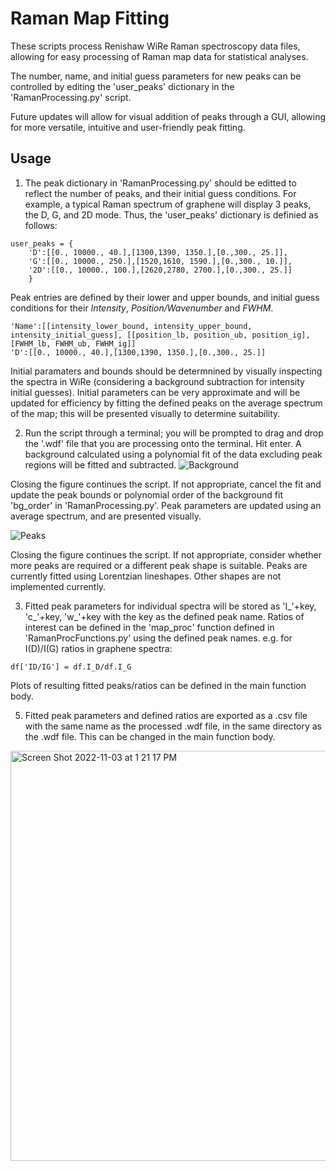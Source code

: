# Raman Map Fitting

These scripts process Renishaw WiRe Raman spectroscopy data files, allowing for easy processing of Raman map data for statistical analyses.

The number, name, and initial guess parameters for new peaks can be controlled by editing the 'user_peaks' dictionary in the 'RamanProcessing.py' script.

Future updates will allow for visual addition of peaks through a GUI, allowing for more versatile, intuitive and user-friendly peak fitting.

## Usage

1) The peak dictionary in 'RamanProcessing.py' should be editted to reflect the number of peaks, and their initial guess conditions. For example, a typical Raman spectrum of graphene will display 3 peaks, the D, G, and 2D mode. Thus, the 'user_peaks' dictionary is definied as follows:

```
user_peaks = {
    'D':[[0., 10000., 40.],[1300,1390, 1350.],[0.,300., 25.]],
    'G':[[0., 10000., 250.],[1520,1610, 1590.],[0.,300., 10.]],
    '2D':[[0., 10000., 100.],[2620,2780, 2700.],[0.,300., 25.]]
    }
```

  Peak entries are defined by their lower and upper bounds, and initial guess conditions for their *Intensity*, *Position/Wavenumber* and *FWHM*.
```
'Name':[[intensity_lower_bound, intensity_upper_bound, intensity_initial_guess], [[position_lb, position_ub, position_ig],[FWHM_lb, FWHM_ub, FWHM_ig]]
'D':[[0., 10000., 40.],[1300,1390, 1350.],[0.,300., 25.]]
```

  Initial paramaters and bounds should be determnined by visually inspecting the spectra in WiRe (considering a background subtraction for intensity initial guesses). Initial parameters can be very approximate and will be updated for efficiency by fitting the defined peaks on the average spectrum of the map; this will be presented visually to determine suitability.

2) Run the script through a terminal; you will be prompted to drag and drop the '.wdf' file that you are processing onto the terminal. Hit enter. A background calculated using a polynomial fit of the data excluding peak regions will be fitted and subtracted.
![Background](https://user-images.githubusercontent.com/29359990/199729765-924319c8-c96d-414a-8ce2-f193edb704fd.png)

  Closing the figure continues the script. If not appropriate, cancel the fit and update the peak bounds or polynomial order of the background fit 'bg_order' in 'RamanProcessing.py'. Peak parameters are updated using an average spectrum, and are presented visually.

![Peaks](https://user-images.githubusercontent.com/29359990/199730389-df0cecdb-9ea7-4522-844e-a200b6631a9d.png)

  Closing the figure continues the script. If not appropriate, consider whether more peaks are required or a different peak shape is suitable. Peaks are currently fitted using Lorentzian lineshapes. Other shapes are not implemented currently.

3) Fitted peak parameters for individual spectra will be stored as 'I_'+key, 'c_'+key, 'w_'+key with the key as the defined peak name. Ratios of interest can be defined in the 'map_proc' function defined in 'RamanProcFunctions.py' using the defined peak names. e.g. for I(D)/I(G) ratios in graphene spectra:
```
df['ID/IG'] = df.I_D/df.I_G
```

  Plots of resulting fitted peaks/ratios can be defined in the main function body.

5) Fitted peak parameters and defined ratios are exported as a .csv file with the same name as the processed .wdf file, in the same directory as the .wdf file. This can be changed in the main function body.
<img width="656" alt="Screen Shot 2022-11-03 at 1 21 17 PM" src="https://user-images.githubusercontent.com/29359990/199731974-d946971a-1785-4ff5-abe1-3bb17bfa1b85.png">
